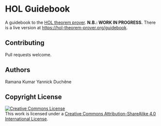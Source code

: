 HOL Guidebook
=============
A guidebook to the [HOL theorem prover](https://hol-theorem-prover.org).
**N.B.: WORK IN PROGRESS.**
There is a live version at https://hol-theorem-prover.org/guidebook.

Contributing
-------------
Pull requests welcome.

Authors
--------
Ramana Kumar
Yannick Duchêne

Copyright License
------------------
<a rel="license" href="http://creativecommons.org/licenses/by-sa/4.0/"><img alt="Creative Commons License" style="border-width:0" src="https://i.creativecommons.org/l/by-sa/4.0/88x31.png" /></a><br />This work is licensed under a <a rel="license" href="http://creativecommons.org/licenses/by-sa/4.0/">Creative Commons Attribution-ShareAlike 4.0 International License</a>.
